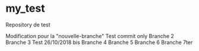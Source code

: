 # my_test
Repository de test

Modification pour la "nouvelle-branche"
Test commit only
Branche 2
Branche 3
Test 26/10/2018 bis
Branche 4
Branche 5
Branche 6
Branche 7ter
